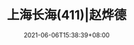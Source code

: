 ---
title: "上海长海(411)|赵烨德"
description: ""
date: 2021-06-06T15:38:39+08:00
draft: false
weight: 6
enableToc: true
tocLevels: ["h2", "h3", "h4"]
---